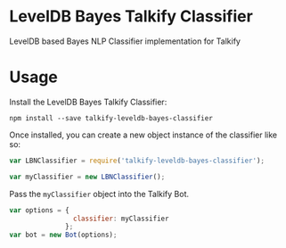 # LevelDB Bayes Talkify Classifier
LevelDB based Bayes NLP Classifier implementation for Talkify

# Usage

Install the LevelDB Bayes Talkify Classifier:

```shell
npm install --save talkify-leveldb-bayes-classifier
```

Once installed, you can create a new object instance of the classifier like so:

```javascript
var LBNClassifier = require('talkify-leveldb-bayes-classifier');

var myClassifier = new LBNClassifier();
```

Pass the `myClassifier` object into the Talkify Bot.

```javascript
var options = {
                classifier: myClassifier
              };
var bot = new Bot(options);
```

